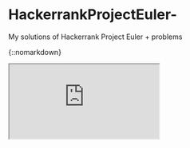 # HackerrankProjectEuler-
My solutions of Hackerrank Project Euler + problems

{::nomarkdown}

<iframe src="https://www.hackerrank.com/results/projecteuler/gautamxdeepak?utm_campaign=contest_results&utm_medium=social&utm_source=twitter%20#programming" >

{:/}
![h](https://www.hackerrank.com/results/projecteuler/gautamxdeepak?utm_campaign=contest_results&utm_medium=social&utm_source=twitter%20#programming)

